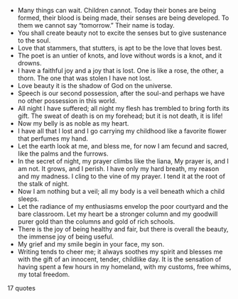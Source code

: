  - Many things can wait. Children cannot. Today their bones are being formed, their blood is being made, their senses are being developed. To them we cannot say “tomorrow.” Their name is today.
 - You shall create beauty not to excite the senses but to give sustenance to the soul.
 - Love that stammers, that stutters, is apt to be the love that loves best.
 - The poet is an untier of knots, and love without words is a knot, and it drowns.
 - I have a faithful joy and a joy that is lost. One is like a rose, the other, a thorn. The one that was stolen I have not lost.
 - Love beauty it is the shadow of God on the universe.
 - Speech is our second possession, after the soul-and perhaps we have no other possession in this world.
 - All night I have suffered; all night my flesh has trembled to bring forth its gift. The sweat of death is on my forehead; but it is not death, it is life!
 - Now my belly is as noble as my heart.
 - I have all that I lost and I go carrying my childhood like a favorite flower that perfumes my hand.
 - Let the earth look at me, and bless me, for now I am fecund and sacred, like the palms and the furrows.
 - In the secret of night, my prayer climbs like the liana, My prayer is, and I am not. It grows, and I perish. I have only my hard breath, my reason and my madness. I cling to the vine of my prayer. I tend it at the root of the stalk of night.
 - Now I am nothing but a veil; all my body is a veil beneath which a child sleeps.
 - Let the radiance of my enthusiasms envelop the poor courtyard and the bare classroom. Let my heart be a stronger column and my goodwill purer gold than the columns and gold of rich schools.
 - There is the joy of being healthy and fair, but there is overall the beauty, the immense joy of being useful.
 - My grief and my smile begin in your face, my son.
 - Writing tends to cheer me; it always soothes my spirit and blesses me with the gift of an innocent, tender, childlike day. It is the sensation of having spent a few hours in my homeland, with my customs, free whims, my total freedom.

17 quotes